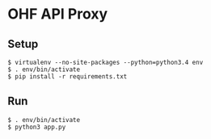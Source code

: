 OHF API Proxy
===

Setup
---
```
$ virtualenv --no-site-packages --python=python3.4 env
$ . env/bin/activate
$ pip install -r requirements.txt
```

Run
---
```
$ . env/bin/activate
$ python3 app.py

